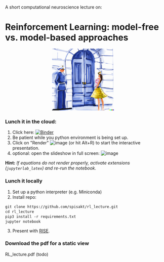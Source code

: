 A short computational neuroscience lecture on:

# Reinforcement Learning: model-free vs. model-based approaches

<center> <img src="fig/simbad.png"  width="200" height="200" center></center>

### Lunch it in the cloud:
1. Click here: [![Binder](https://mybinder.org/badge_logo.svg)](https://mybinder.org/v2/gh/spisakt/rl_lecture/HEAD?labpath=RL_lecture.ipynb)
2. Be patient while you python environment is being set up.
3. Click on "Render" ![image](https://user-images.githubusercontent.com/21124251/220990329-3fb6a07a-b829-4edd-9821-d59f823d0700.png)
 (or hit Alt+R) to start the interactive presentation.
4. optional: open the slideshow in full screen: ![image](https://user-images.githubusercontent.com/21124251/220992618-d661b273-bb52-4849-a6b8-c505ce4b0cdd.png)

**Hint:** *If equations do not render properly, activate extensions (`jupyterlab_latex`) and re-run the notebook.*


### Lunch it locally
1. Set up a python interpreter (e.g. Miniconda)
2. Install repo:
```
git clone https://github.com/spisakt/rl_lecture.git
cd rl_lecture
pip3 install -r requirements.txt
jupyter notebook
```
3. Present with [RISE](https://rise.readthedocs.io/en/stable/index.html).

### Download the pdf for a static view
RL_lecture.pdf (todo)
